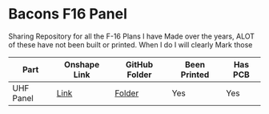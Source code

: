 # Bacons F16 Panel 

 Sharing Repository for all the F-16 Plans I have Made over the years, ALOT of these have not been built or printed. When I do I will clearly Mark those 


| Part       | Onshape Link                                                                                                                                              | GitHub Folder                                                                                  | Been Printed | Has PCB |
|------------|------------------------------------------------------------------------------------------------------------------------------------------------------------|------------------------------------------------------------------------------------------------|--------------|---------|
| UHF Panel  | [Link](https://cad.onshape.com/documents/71daa4c45709165a28294d07/w/758c1de5946b3ddb58a8bf68/e/a34958200f927616d3321c35?renderMode=0&uiState=689208c5af94b2414b178cdb) | [Folder](https://github.com/Bacon8tor/Bacons_F16_Panels/tree/main/Bacons_UHF)                   | Yes          | Yes     |
